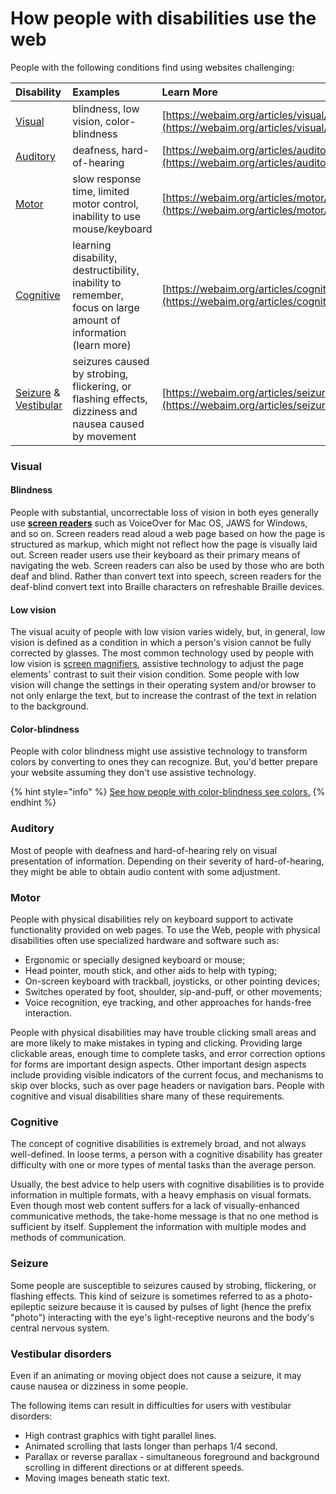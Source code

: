 # How people with disabilities use the web

People with the following conditions find using websites challenging:

| Disability | Examples | Learn More |
| :--- | :--- | :--- |
| [Visual](global-obstacles.md#visual) | blindness, low vision, color-blindness | [https://webaim.org/articles/visual/](https://webaim.org/articles/visual/) |
| [Auditory](global-obstacles.md#auditory) | deafness, hard-of-hearing | [https://webaim.org/articles/auditory/](https://webaim.org/articles/auditory/) |
| [Motor](global-obstacles.md#motor) | slow response time, limited motor control, inability to use mouse/keyboard | [https://webaim.org/articles/motor/](https://webaim.org/articles/motor/) |
| [Cognitive](global-obstacles.md#cognitive) | learning disability, destructibility, inability to remember, focus on large amount of information \(learn more\) | [https://webaim.org/articles/cognitive/](https://webaim.org/articles/cognitive/) |
| [Seizure](global-obstacles.md#seizure) & [Vestibular](global-obstacles.md#vestibular-disorders) | seizures caused by strobing, flickering, or flashing effects, dizziness and nausea caused by movement | [https://webaim.org/articles/seizure/](https://webaim.org/articles/seizure/) |

### Visual

#### Blindness

People with substantial, uncorrectable loss of vision in both eyes generally use [**screen readers**](http://www.afb.org/prodBrowseCatResults.aspx?CatID=49) such as VoiceOver for Mac OS, JAWS for Windows, and so on. Screen readers read aloud a web page based on how the page is structured as markup, which might not reflect how the page is visually laid out. Screen reader users use their keyboard as their primary means of navigating the web. Screen readers can also be used by those who are both deaf and blind. Rather than convert text into speech, screen readers for the deaf-blind convert text into Braille characters on refreshable Braille devices.

#### Low vision

The visual acuity of people with low vision varies widely, but, in general, low vision is defined as a condition in which a person's vision cannot be fully corrected by glasses. The most common technology used by people with low vision is [screen magnifiers](http://www.afb.org/prodBrowseCatResults.aspx?CatID=39), assistive technology to adjust the page elements' contrast to suit their vision condition. Some people with low vision will change the settings in their operating system and/or browser to not only enlarge the text, but to increase the contrast of the text in relation to the background.

#### **Color-blindness**

People with color blindness might use assistive technology to transform colors by converting to ones they can recognize. But, you'd better prepare your website assuming they don't use assistive technology.

{% hint style="info" %}
[See how people with color-blindness see colors.](https://webaim.org/articles/visual/colorblind#redgreen)
{% endhint %}

### Auditory

Most of people with deafness and hard-of-hearing rely on visual presentation of information. Depending on their severity of hard-of-hearing, they might be able to obtain audio content with some adjustment.

### Motor

People with physical disabilities rely on keyboard support to activate functionality provided on web pages. To use the Web, people with physical disabilities often use specialized hardware and software such as:

* Ergonomic or specially designed keyboard or mouse;
* Head pointer, mouth stick, and other aids to help with typing;
* On-screen keyboard with trackball, joysticks, or other pointing devices;
* Switches operated by foot, shoulder, sip-and-puff, or other movements;
* Voice recognition, eye tracking, and other approaches for hands-free interaction.

People with physical disabilities may have trouble clicking small areas and are more likely to make mistakes in typing and clicking. Providing large clickable areas, enough time to complete tasks, and error correction options for forms are important design aspects. Other important design aspects include providing visible indicators of the current focus, and mechanisms to skip over blocks, such as over page headers or navigation bars. People with cognitive and visual disabilities share many of these requirements.

### Cognitive

The concept of cognitive disabilities is extremely broad, and not always well-defined. In loose terms, a person with a cognitive disability has greater difficulty with one or more types of mental tasks than the average person. 

Usually, the best advice to help users with cognitive disabilities is to provide information in multiple formats, with a heavy emphasis on visual formats. Even though most web content suffers for a lack of visually-enhanced communicative methods, the take-home message is that no one method is sufficient by itself. Supplement the information with multiple modes and methods of communication.

### Seizure

Some people are susceptible to seizures caused by strobing, flickering, or flashing effects. This kind of seizure is sometimes referred to as a photo-epileptic seizure because it is caused by pulses of light \(hence the prefix "photo"\) interacting with the eye's light-receptive neurons and the body's central nervous system.

### Vestibular disorders

Even if an animating or moving object does not cause a seizure, it may cause nausea or dizziness in some people.

The following items can result in difficulties for users with vestibular disorders:

* High contrast graphics with tight parallel lines.
* Animated scrolling that lasts longer than perhaps 1/4 second.
* Parallax or reverse parallax - simultaneous foreground and background scrolling in different directions or at different speeds.
* Moving images beneath static text.

